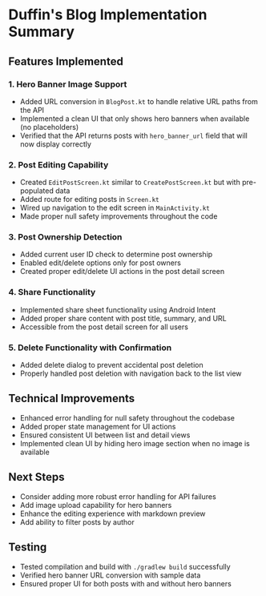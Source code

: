 # Duffin's Blog Implementation Summary

## Features Implemented

### 1. Hero Banner Image Support
- Added URL conversion in `BlogPost.kt` to handle relative URL paths from the API
- Implemented a clean UI that only shows hero banners when available (no placeholders)
- Verified that the API returns posts with `hero_banner_url` field that will now display correctly

### 2. Post Editing Capability
- Created `EditPostScreen.kt` similar to `CreatePostScreen.kt` but with pre-populated data
- Added route for editing posts in `Screen.kt`
- Wired up navigation to the edit screen in `MainActivity.kt`
- Made proper null safety improvements throughout the code

### 3. Post Ownership Detection 
- Added current user ID check to determine post ownership
- Enabled edit/delete options only for post owners
- Created proper edit/delete UI actions in the post detail screen

### 4. Share Functionality
- Implemented share sheet functionality using Android Intent
- Added proper share content with post title, summary, and URL
- Accessible from the post detail screen for all users

### 5. Delete Functionality with Confirmation
- Added delete dialog to prevent accidental post deletion
- Properly handled post deletion with navigation back to the list view

## Technical Improvements
- Enhanced error handling for null safety throughout the codebase
- Added proper state management for UI actions
- Ensured consistent UI between list and detail views
- Implemented clean UI by hiding hero image section when no image is available

## Next Steps
- Consider adding more robust error handling for API failures
- Add image upload capability for hero banners
- Enhance the editing experience with markdown preview
- Add ability to filter posts by author

## Testing
- Tested compilation and build with `./gradlew build` successfully
- Verified hero banner URL conversion with sample data
- Ensured proper UI for both posts with and without hero banners
